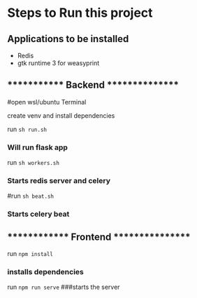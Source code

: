 # Steps to Run this project

## Applications to be installed
- Redis
- gtk runtime 3 for weasyprint

## *********** Backend  **************
#open wsl/ubuntu Terminal

create venv and install dependencies


run `sh run.sh`
### Will run flask app


run `sh workers.sh`
### Starts redis server and celery

#run `sh beat.sh`
### Starts celery beat


## ************ Frontend  ***************
run `npm install`
### installs dependencies

run `npm run serve`
###starts the server
